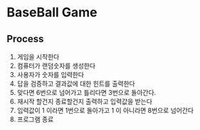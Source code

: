 # BaseBall Game

## Process
1. 게임을 시작한다
2. 컴퓨터가 랜덤숫자를 생성한다
3. 사용자가 숫자를 입력한다
4. 답을 검증하고 결과값에 대한 힌트를 출력한다
5. 맞다면 6번으로 넘어가고 틀리다면 3번으로 돌아간다.
6. 재시작 할건지 종료할건지 출력하고 입력값을 받는다
7. 입력값이 1 이라면 1번으로 돌아가고 1 이 아니라면 8번으로 넘어간다
8. 프로그램 종료

